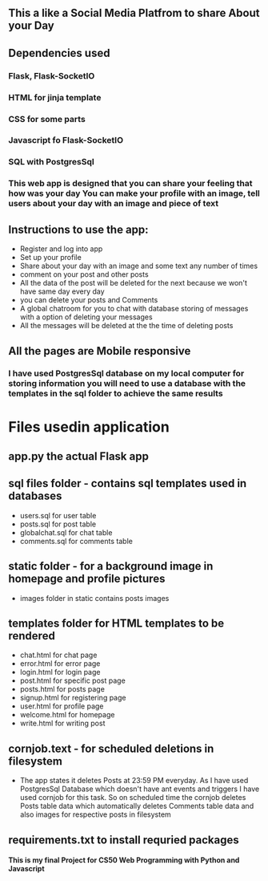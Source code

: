 ## This a like a Social Media Platfrom to share  About your Day

## Dependencies used
### Flask, Flask-SocketIO
### HTML for jinja template
### CSS for some parts
### Javascript fo Flask-SocketIO
### SQL with PostgresSql

### This web app is designed that you can share your feeling that how was your day You can make your profile with an image, tell users about your day with an image and piece of text

## Instructions to use the app:
- Register and log into app
- Set up your profile
- Share about your day with an image and some text any number of times
- comment on your post and other posts
- All the data of the post will be deleted for the next because we won't have same day every day
- you can delete your posts and Comments
- A global chatroom for you to chat with database storing of messages with a option of deleting your messages
- All the messages will be deleted at the the time of deleting posts

## All the pages are Mobile responsive

### I have used PostgresSql database on my local computer for storing information you will need to use a database with the templates in the sql folder to achieve the same results

# Files usedin application
## app.py the actual Flask app
## sql files folder - contains sql templates used in databases
- users.sql for user table
- posts.sql for post table
- globalchat.sql for chat table
- comments.sql for comments table
## static folder - for a background image in homepage and profile pictures
- images folder in static contains posts images
## templates folder for HTML templates to be rendered
- chat.html for chat page
- error.html for error page
- login.html for login page
- post.html for specific post page
- posts.html for posts page
- signup.html for registering page
- user.html for profile page
- welcome.html for homepage
- write.html for writing post
## cornjob.text - for scheduled deletions in filesystem
- The app states it deletes Posts at 23:59 PM everyday. As I have used PostgresSql Database which doesn't have ant events and triggers I have used cornjob for this task. So on scheduled time the cornjob deletes Posts table data which automatically deletes Comments table data and also images for respective posts in filesystem
## requirements.txt to install requried packages

#### This is my final Project for CS50 Web Programming with Python and Javascript
